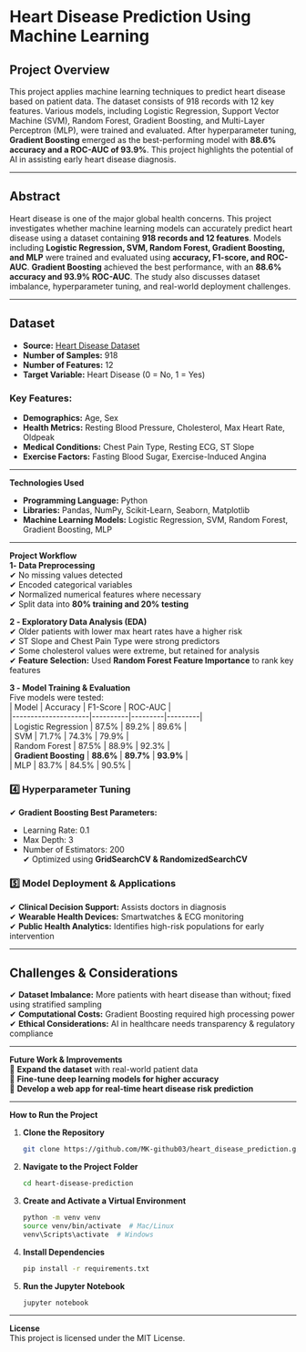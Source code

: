 # **Heart Disease Prediction Using Machine Learning**  

## **Project Overview**  
This project applies machine learning techniques to predict heart disease based on patient data. The dataset consists of 918 records with 12 key features. Various models, including Logistic Regression, Support Vector Machine (SVM), Random Forest, Gradient Boosting, and Multi-Layer Perceptron (MLP), were trained and evaluated. After hyperparameter tuning, **Gradient Boosting** emerged as the best-performing model with **88.6% accuracy and a ROC-AUC of 93.9%**. This project highlights the potential of AI in assisting early heart disease diagnosis.

---

## **Abstract**  
Heart disease is one of the major global health concerns. This project investigates whether machine learning models can accurately predict heart disease using a dataset containing **918 records and 12 features**. Models including **Logistic Regression, SVM, Random Forest, Gradient Boosting, and MLP** were trained and evaluated using **accuracy, F1-score, and ROC-AUC**. **Gradient Boosting** achieved the best performance, with an **88.6% accuracy and 93.9% ROC-AUC**. The study also discusses dataset imbalance, hyperparameter tuning, and real-world deployment challenges.

---

## **Dataset**  
- **Source:** [Heart Disease Dataset](https://www.kaggle.com/datasets/fedesoriano/heart-failure-prediction?resource=download)
 - **Number of Samples:** 918  
- **Number of Features:** 12  
- **Target Variable:** Heart Disease (0 = No, 1 = Yes)  

### **Key Features:**  
- **Demographics:** Age, Sex  
- **Health Metrics:** Resting Blood Pressure, Cholesterol, Max Heart Rate, Oldpeak  
- **Medical Conditions:** Chest Pain Type, Resting ECG, ST Slope  
- **Exercise Factors:** Fasting Blood Sugar, Exercise-Induced Angina  

---

 **Technologies Used**  
- **Programming Language:** Python  
- **Libraries:** Pandas, NumPy, Scikit-Learn, Seaborn, Matplotlib  
- **Machine Learning Models:** Logistic Regression, SVM, Random Forest, Gradient Boosting, MLP  

---

 **Project Workflow**  
**1️-  Data Preprocessing**  
✔ No missing values detected  
✔ Encoded categorical variables  
✔ Normalized numerical features where necessary  
✔ Split data into **80% training and 20% testing**  

 **2️ - Exploratory Data Analysis (EDA)**  
✔ Older patients with lower max heart rates have a higher risk  
✔ ST Slope and Chest Pain Type were strong predictors  
✔ Some cholesterol values were extreme, but retained for analysis  
✔ **Feature Selection:** Used **Random Forest Feature Importance** to rank key features  

 **3️ - Model Training & Evaluation**  
Five models were tested:  
| Model               | Accuracy | F1-Score | ROC-AUC |  
|---------------------|----------|---------|---------|  
| Logistic Regression | 87.5%    | 89.2%   | 89.6%   |  
| SVM                | 71.7%    | 74.3%   | 79.9%   |  
| Random Forest      | 87.5%    | 88.9%   | 92.3%   |  
| **Gradient Boosting** | **88.6%** | **89.7%** | **93.9%** |  
| MLP                | 83.7%    | 84.5%   | 90.5%   |  

### **4️⃣ Hyperparameter Tuning**  
✔ **Gradient Boosting Best Parameters:**  
   - Learning Rate: 0.1  
   - Max Depth: 3  
   - Number of Estimators: 200  
✔ Optimized using **GridSearchCV & RandomizedSearchCV**  

### **5️⃣ Model Deployment & Applications**  
✔ **Clinical Decision Support:** Assists doctors in diagnosis  
✔ **Wearable Health Devices:** Smartwatches & ECG monitoring  
✔ **Public Health Analytics:** Identifies high-risk populations for early intervention  

---

## **Challenges & Considerations**  
✔ **Dataset Imbalance:** More patients with heart disease than without; fixed using stratified sampling  
✔ **Computational Costs:** Gradient Boosting required high processing power  
✔ **Ethical Considerations:** AI in healthcare needs transparency & regulatory compliance  

---

 **Future Work & Improvements**  
🚀 **Expand the dataset** with real-world patient data  
🚀 **Fine-tune deep learning models for higher accuracy**  
🚀 **Develop a web app for real-time heart disease risk prediction**  

---

 **How to Run the Project**  
1. **Clone the Repository**  
   ```bash  
   git clone https://github.com/MK-github03/heart_disease_prediction.git  
   ```  
2. **Navigate to the Project Folder**  
   ```bash  
   cd heart-disease-prediction  
   ```  
3. **Create and Activate a Virtual Environment**  
   ```bash  
   python -m venv venv  
   source venv/bin/activate  # Mac/Linux  
   venv\Scripts\activate  # Windows  
   ```  
4. **Install Dependencies**  
   ```bash  
   pip install -r requirements.txt  
   ```  
5. **Run the Jupyter Notebook**  
   ```bash  
   jupyter notebook  
   ```  

---

**License**  
This project is licensed under the MIT License.

